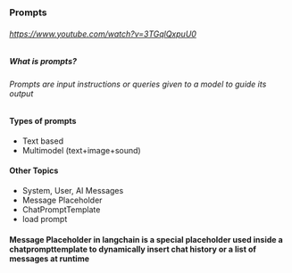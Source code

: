 ### Prompts

###### https://www.youtube.com/watch?v=3TGqlQxpuU0
##### What is prompts?
###### Prompts are input instructions or queries given to a model to guide its output

#### Types of prompts
* Text based
* Multimodel (text+image+sound)


#### Other Topics
* System, User, AI Messages
* Message Placeholder
* ChatPromptTemplate
* load prompt

#### __Message Placeholder__ in langchain is a special placeholder used inside a chatprompttemplate to dynamically insert chat history or a list of messages at runtime 